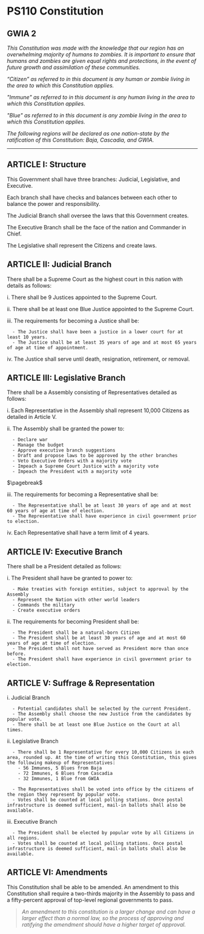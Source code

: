 # PS110 Constitution

## GWIA 2

*This Constitution was made with the knowledge that our region has an overwhelming majority of humans to zombies. It is important to ensure that humans and zombies are given equal rights and protections, in the event of future growth and assimilation of these communities.*

*“Citizen” as referred to in this document is any human or zombie living in the area to which this Constitution applies.*

*"Immune" as referred to in this document is any human living in the area to which this Constitution applies.*

*"Blue" as referred to in this document is any zombie living in the area to which this Constitution applies.*

*The following regions will be declared as one nation-state by the ratification of this Constitution: Baja, Cascadia, and GWIA.*

---

## ARTICLE I: Structure

This Government shall have three branches: Judicial, Legislative, and Executive.

Each branch shall have checks and balances between each other to balance the power and responsibility.

The Judicial Branch shall oversee the laws that this Government creates.

The Executive Branch shall be the face of the nation and Commander in Chief.

The Legislative shall represent the Citizens and create laws.

## ARTICLE II: Judicial Branch

There shall be a Supreme Court as the highest court in this nation with details as follows:

i. There shall be 9 Justices appointed to the Supreme Court.

ii. There shall be at least one Blue Justice appointed to the Supreme Court.

iii. The requirements for becoming a Justice shall be:

      - The Justice shall have been a justice in a lower court for at least 10 years.
      - The Justice shall be at least 35 years of age and at most 65 years of age at time of appointment.

iv. The Justice shall serve until death, resignation, retirement, or removal.

## ARTICLE III: Legislative Branch

There shall be a Assembly consisting of Representatives detailed as follows:

i. Each Representative in the Assembly shall represent 10,000 Citizens as detailed in Article V.

ii. The Assembly shall be granted the power to:

      - Declare war
      - Manage the budget
      - Approve executive branch suggestions
      - Draft and propose laws to be approved by the other branches
      - Veto Executive Orders with a majority vote
      - Impeach a Supreme Court Justice with a majority vote
      - Impeach the President with a majority vote

$\pagebreak$

iii. The requirements for becoming a Representative shall be:

      - The Representative shall be at least 30 years of age and at most 60 years of age at time of election.
      - The Representative shall have experience in civil government prior to election.

iv. Each Representative shall have a term limit of 4 years.

## ARTICLE IV: Executive Branch

There shall be a President detailed as follows:

i. The President shall have be granted to power to:

      - Make treaties with foreign entities, subject to approval by the Assembly
      - Represent the Nation with other world leaders
      - Commands the military
      - Create executive orders

ii. The requirements for becoming President shall be:

      - The President shall be a natural-born Citizen
      - The President shall be at least 30 years of age and at most 60 years of age at time of election.
      - The President shall not have served as President more than once before.
      - The President shall have experience in civil government prior to election.

## ARTICLE V: Suffrage & Representation

i. Judicial Branch

      - Potential candidates shall be selected by the current President.
      - The Assembly shall choose the new Justice from the candidates by popular vote.
      - There shall be at least one Blue Justice on the Court at all times.

ii. Legislative Branch

      - There shall be 1 Representative for every 10,000 Citizens in each area, rounded up. At the time of writing this Constitution, this gives the following makeup of Representatives:
        - 56 Immunes, 5 Blues from Baja
        - 72 Immunes, 6 Blues from Cascadia
        - 32 Immunes, 1 Blue from GWIA

      - The Representatives shall be voted into office by the citizens of the region they represent by popular vote.
      - Votes shall be counted at local polling stations. Once postal infrastructure is deemed sufficient, mail-in ballots shall also be available.

iii. Executive Branch

      - The President shall be elected by popular vote by all Citizens in all regions.
      - Votes shall be counted at local polling stations. Once postal infrastructure is deemed sufficient, mail-in ballots shall also be available.

## ARTICLE VI: Amendments

This Constitution shall be able to be amended. An amendment to this Constitution shall require a two-thirds majority in the Assembly to pass and a fifty-percent approval of top-level regional governments to pass.

> *An amendment to this constitution is a larger change and can have a larger effect than a normal law, so the process of approving and ratifying the amendment should have a higher target of approval.*
